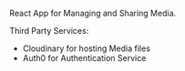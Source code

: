 React App for Managing and Sharing Media.

Third Party Services:

* Cloudinary for hosting Media files
* Auth0  for Authentication Service 
